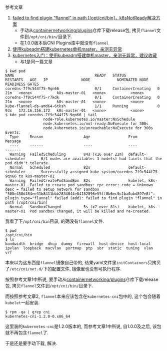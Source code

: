 # 

参考文章

1. [failed to find plugin “flannel” in path [/opt/cni/bin]，k8sNotReady解决方案](https://blog.csdn.net/qq_29385297/article/details/127682552)
    - 手动从[containernetworking/plugins](https://github.com/containernetworking/plugins/releases/tag/v0.8.6)仓库下载release包, 拷贝`flannel`文件到`/opt/cni/bin/`目录下.
    - 在1.0.0版本后CNI Plugins库中就没有`flannel`
2. [使用kubeadm搭建kubernetes单机master，亲测无异常](https://developer.aliyun.com/article/827206)
3. [kubernetes入门：使用kubeadm搭建单机master，亲测无异常，建议收藏](https://bbs.huaweicloud.com/blogs/306548)
    - 与1是同一篇文章

```log
$ kwd pod
NAME                                    READY   STATUS              RESTARTS   AGE   IP               NODE            NOMINATED NODE   READINESS GATES
coredns-7f9c544f75-9qn66                0/1     ContainerCreating   0          21m   <none>           k8s-master-01   <none>           <none>
coredns-7f9c544f75-r7kdk                0/1     ContainerCreating   0          21m   <none>           k8s-master-01   <none>           <none>
kube-flannel-ds-amd64-6tksh             1/1     Running             0          93s   172.16.156.172   k8s-master-01   <none>           <none>
$ kde pod coredns-7f9c544f75-9qn66 | tail
                 node-role.kubernetes.io/master:NoSchedule
                 node.kubernetes.io/not-ready:NoExecute for 300s
                 node.kubernetes.io/unreachable:NoExecute for 300s
Events:
  Type     Reason                  Age                 From                    Message
  ----     ------                  ----                ----                    -------
  Warning  FailedScheduling        84s (x16 over 22m)  default-scheduler       0/1 nodes are available: 1 node(s) had taints that the pod didn't tolerate.
  Normal   Scheduled               82s                 default-scheduler       Successfully assigned kube-system/coredns-7f9c544f75-9qn66 to k8s-master-01
  Warning  FailedCreatePodSandBox  82s                 kubelet, k8s-master-01  Failed to create pod sandbox: rpc error: code = Unknown desc = failed to setup network for sandbox "508e458d484ee31b8411bbb2834044e84152896e55ff8b6ec0c1ba0abd897e8f": plugin type="flannel" failed (add): failed to find plugin "flannel" in path [/opt/cni/bin]
  Normal   SandboxChanged          5s (x7 over 81s)    kubelet, k8s-master-01  Pod sandbox changed, it will be killed and re-created.
```

我看了下`/opt/cni/bin`目录, 的确没有`flannel`文件. 

```log
$ pwd
/opt/cni/bin
$ ls
bandwidth  bridge  dhcp  dummy  firewall  host-device  host-local  ipvlan  loopback  macvlan  portmap  ptp  sbr  static  tuning  vlan  vrf
```

本来以为这东西是`flannel`镜像自己带的, 结果yaml文件里`initContainers`只拷贝了`/etc/cni/net.d/`下的配置文件, 镜像里也没有可执行程序.

按照参考文章1中所说, 要手动从[containernetworking/plugins](https://github.com/containernetworking/plugins/releases/tag/v0.8.6)仓库下载release包, 拷贝`flannel`文件到`/opt/cni/bin/`目录下.

而按照参考文章2, `flannel`本来应该包含在`kubernetes-cni`包中的, 这个包会随着`kubelet`一起安装.

```log
$ rpm -qa | grep cni
kubernetes-cni-1.2.0-0.x86_64
```

这里装的`kubernetes-cni`是1.2.0版本的, 而参考文章1中所说, 自1.0.0及之后, 该包就不再包含`flannel`了.

于是还是要手动下载, 解决.
